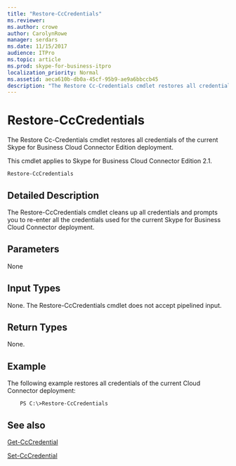 ```yaml
---
title: "Restore-CcCredentials"
ms.reviewer: 
ms.author: crowe
author: CarolynRowe
manager: serdars
ms.date: 11/15/2017
audience: ITPro
ms.topic: article
ms.prod: skype-for-business-itpro
localization_priority: Normal
ms.assetid: aeca610b-db0a-45cf-95b9-ae9a6bbccb45
description: "The Restore Cc-Credentials cmdlet restores all credentials of the current Skype for Business Cloud Connector Edition deployment."
---
```


# Restore-CcCredentials
 
The Restore Cc-Credentials cmdlet restores all credentials of the current Skype for Business Cloud Connector Edition deployment. 
  
This cmdlet applies to Skype for Business Cloud Connector Edition 2.1.
  
```
Restore-CcCredentials 
```

## Detailed Description

The Restore-CcCredentials cmdlet cleans up all credentials and prompts you to re-enter all the credentials used for the current Skype for Business Cloud Connector deployment.
  
## Parameters

None
  
## Input Types

None. The Restore-CcCredentials cmdlet does not accept pipelined input.
  
## Return Types

None.
  
## Example

The following example restores all credentials of the current Cloud Connector deployment:
  
```
    PS C:\>Restore-CcCredentials
```

## See also

[Get-CcCredential](get-cccredential.md)
  
[Set-CcCredential](set-cccredential.md)
  


